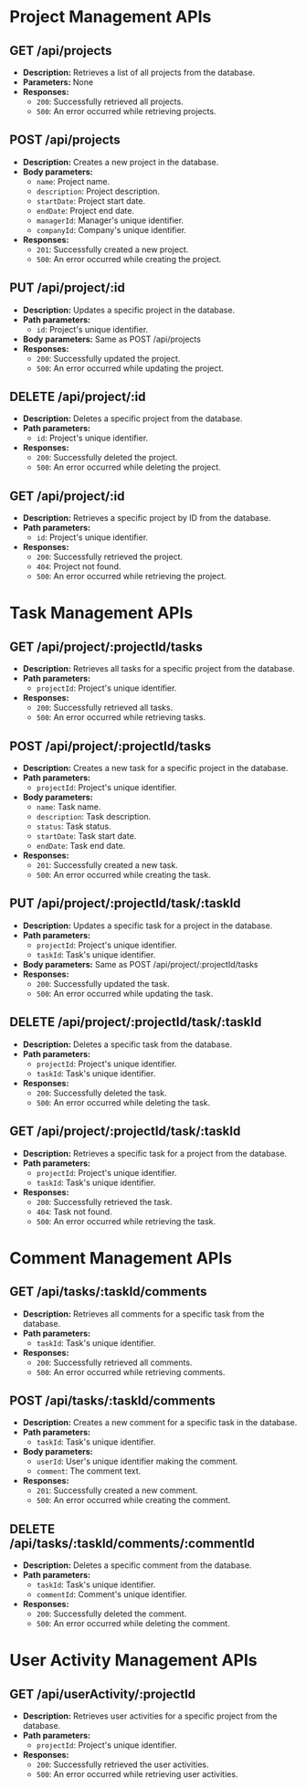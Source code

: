 # Project Management APIs

## GET /api/projects
- **Description:** Retrieves a list of all projects from the database.
- **Parameters:** None
- **Responses:**
    - `200`: Successfully retrieved all projects.
    - `500`: An error occurred while retrieving projects.

## POST /api/projects
- **Description:** Creates a new project in the database.
- **Body parameters:**
    - `name`: Project name.
    - `description`: Project description.
    - `startDate`: Project start date.
    - `endDate`: Project end date.
    - `managerId`: Manager's unique identifier.
    - `companyId`: Company's unique identifier.
- **Responses:**
    - `201`: Successfully created a new project.
    - `500`: An error occurred while creating the project.

## PUT /api/project/:id
- **Description:** Updates a specific project in the database.
- **Path parameters:**
    - `id`: Project's unique identifier.
- **Body parameters:** Same as POST /api/projects
- **Responses:**
    - `200`: Successfully updated the project.
    - `500`: An error occurred while updating the project.

## DELETE /api/project/:id
- **Description:** Deletes a specific project from the database.
- **Path parameters:**
    - `id`: Project's unique identifier.
- **Responses:**
    - `200`: Successfully deleted the project.
    - `500`: An error occurred while deleting the project.

## GET /api/project/:id
- **Description:** Retrieves a specific project by ID from the database.
- **Path parameters:**
    - `id`: Project's unique identifier.
- **Responses:**
    - `200`: Successfully retrieved the project.
    - `404`: Project not found.
    - `500`: An error occurred while retrieving the project.

# Task Management APIs

## GET /api/project/:projectId/tasks
- **Description:** Retrieves all tasks for a specific project from the database.
- **Path parameters:**
    - `projectId`: Project's unique identifier.
- **Responses:**
    - `200`: Successfully retrieved all tasks.
    - `500`: An error occurred while retrieving tasks.

## POST /api/project/:projectId/tasks
- **Description:** Creates a new task for a specific project in the database.
- **Path parameters:**
    - `projectId`: Project's unique identifier.
- **Body parameters:**
    - `name`: Task name.
    - `description`: Task description.
    - `status`: Task status.
    - `startDate`: Task start date.
    - `endDate`: Task end date.
- **Responses:**
    - `201`: Successfully created a new task.
    - `500`: An error occurred while creating the task.

## PUT /api/project/:projectId/task/:taskId
- **Description:** Updates a specific task for a project in the database.
- **Path parameters:**
    - `projectId`: Project's unique identifier.
    - `taskId`: Task's unique identifier.
- **Body parameters:** Same as POST /api/project/:projectId/tasks
- **Responses:**
    - `200`: Successfully updated the task.
    - `500`: An error occurred while updating the task.

## DELETE /api/project/:projectId/task/:taskId
- **Description:** Deletes a specific task from the database.
- **Path parameters:**
    - `projectId`: Project's unique identifier.
    - `taskId`: Task's unique identifier.
- **Responses:**
    - `200`: Successfully deleted the task.
    - `500`: An error occurred while deleting the task.

## GET /api/project/:projectId/task/:taskId
- **Description:** Retrieves a specific task for a project from the database.
- **Path parameters:**
    - `projectId`: Project's unique identifier.
    - `taskId`: Task's unique identifier.
- **Responses:**
    - `200`: Successfully retrieved the task.
    - `404`: Task not found.
    - `500`: An error occurred while retrieving the task.

# Comment Management APIs

## GET /api/tasks/:taskId/comments
- **Description:** Retrieves all comments for a specific task from the database.
- **Path parameters:**
    - `taskId`: Task's unique identifier.
- **Responses:**
    - `200`: Successfully retrieved all comments.
    - `500`: An error occurred while retrieving comments.

## POST /api/tasks/:taskId/comments
- **Description:** Creates a new comment for a specific task in the database.
- **Path parameters:**
    - `taskId`: Task's unique identifier.
- **Body parameters:**
    - `userId`: User's unique identifier making the comment.
    - `comment`: The comment text.
- **Responses:**
    - `201`: Successfully created a new comment.
    - `500`: An error occurred while creating the comment.

## DELETE /api/tasks/:taskId/comments/:commentId
- **Description:** Deletes a specific comment from the database.
- **Path parameters:**
    - `taskId`: Task's unique identifier.
    - `commentId`: Comment's unique identifier.
- **Responses:**
    - `200`: Successfully deleted the comment.
    - `500`: An error occurred while deleting the comment.

# User Activity Management APIs

## GET /api/userActivity/:projectId
- **Description:** Retrieves user activities for a specific project from the database.
- **Path parameters:**
    - `projectId`: Project's unique identifier.
- **Responses:**
    - `200`: Successfully retrieved the user activities.
    - `500`: An error occurred while retrieving user activities.
